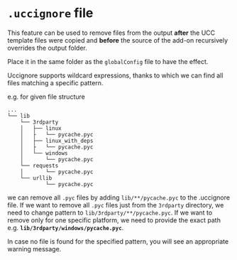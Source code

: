 # `.uccignore` file

This feature can be used to remove files from the output **after** the UCC template files were copied and **before** the source of the
add-on recursively overrides the output folder.

Place it in the same folder as the `globalConfig` file to have the effect.

Uccignore supports wildcard expressions, thanks to which we can find all files matching a specific pattern.

e.g. for given file structure

```
...
└── lib
    └── 3rdparty
    │   ├── linux
    │   ├   └── pycache.pyc
    │   ├── linux_with_deps
    │   ├   └── pycache.pyc
    │   └── windows
    │       └── pycache.pyc
    └── requests
    │       └── pycache.pyc
    └── urllib
            └── pycache.pyc
```  

we can remove all `.pyc` files by adding `lib/**/pycache.pyc` to the .uccignore file.
If we want to remove all `.pyc` files just from the `3rdparty` directory, we need to change pattern to `lib/3rdparty/**/pycache.pyc`.
If we want to remove only for one specific platform, we need to provide the exact path e.g. **`lib/3rdparty/windows/pycache.pyc`**.

In case no file is found for the specified pattern, you will see an appropriate warning message.
